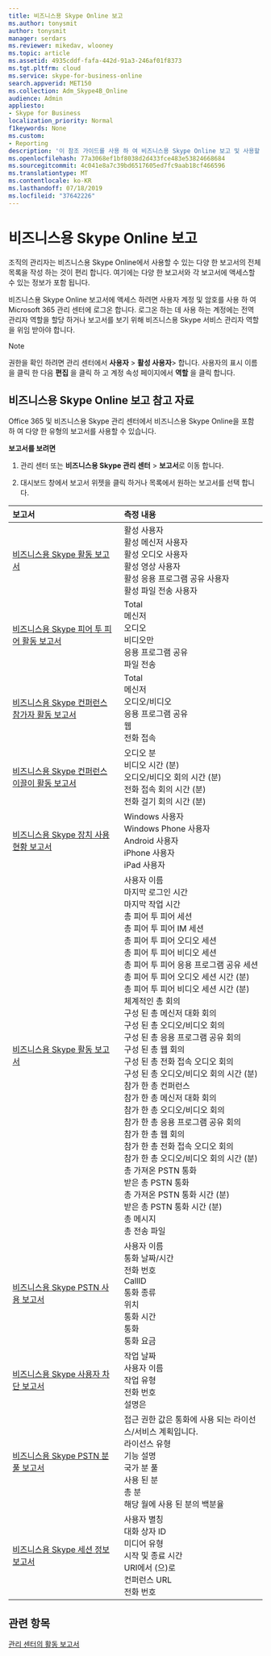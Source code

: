 ```yaml
---
title: 비즈니스용 Skype Online 보고
ms.author: tonysmit
author: tonysmit
manager: serdars
ms.reviewer: mikedav, wlooney
ms.topic: article
ms.assetid: 4935cddf-fafa-442d-91a3-246af01f8373
ms.tgt.pltfrm: cloud
ms.service: skype-for-business-online
search.appverid: MET150
ms.collection: Adm_Skype4B_Online
audience: Admin
appliesto:
- Skype for Business
localization_priority: Normal
f1keywords: None
ms.custom:
- Reporting
description: '이 참조 가이드를 사용 하 여 비즈니스용 Skype Online 보고 및 사용할 수 있는 정보에 대해 알아보세요. '
ms.openlocfilehash: 77a3068ef1bf8038d2d433fce483e53824668684
ms.sourcegitcommit: 4c041e8a7c39bd6517605ed7fc9aab18cf466596
ms.translationtype: MT
ms.contentlocale: ko-KR
ms.lasthandoff: 07/18/2019
ms.locfileid: "37642226"
---
```

# <a name="skype-for-business-online-reporting"></a>비즈니스용 Skype Online 보고

조직의 관리자는 비즈니스용 Skype Online에서 사용할 수 있는 다양 한 보고서의 전체 목록을 작성 하는 것이 편리 합니다. 여기에는 다양 한 보고서와 각 보고서에 액세스할 수 있는 정보가 포함 됩니다.
  
비즈니스용 Skype Online 보고서에 액세스 하려면 사용자 계정 및 암호를 사용 하 여 Microsoft 365 관리 센터에 로그온 합니다. 로그온 하는 데 사용 하는 계정에는 전역 관리자 역할을 할당 하거나 보고서를 보기 위해 비즈니스용 Skype 서비스 관리자 역할을 위임 받아야 합니다.
  
> [!NOTE]
> 권한을 확인 하려면 관리 센터에서 **사용자** > **활성 사용자**> 합니다. 사용자의 표시 이름을 클릭 한 다음 **편집** 을 클릭 하 고 계정 속성 페이지에서 **역할** 을 클릭 합니다.
  
## <a name="skype-for-business-online-reporting-reference"></a>비즈니스용 Skype Online 보고 참고 자료

Office 365 및 비즈니스용 Skype 관리 센터에서 비즈니스용 Skype Online을 포함 하 여 다양 한 유형의 보고서를 사용할 수 있습니다.
  
 **보고서를 보려면**
  
1. 관리 센터 또는 **비즈니스용 Skype 관리 센터** > **보고서**로 이동 합니다.
    
2. 대시보드 창에서 보고서 위젯을 클릭 하거나 목록에서 원하는 보고서를 선택 합니다.
    
|**보고서**|**측정 내용**|
|:-----|:-----|
|[비즈니스용 Skype 활동 보고서](activity-report.md) <br/> | 활성 사용자 <br/>  활성 메신저 사용자 <br/>  활성 오디오 사용자 <br/>  활성 영상 사용자 <br/>  활성 응용 프로그램 공유 사용자 <br/>  활성 파일 전송 사용자 <br/> |
|[비즈니스용 Skype 피어 투 피어 활동 보고서](peer-to-peer-activity-report.md) <br/> | Total <br/>  메신저 <br/>  오디오 <br/>  비디오만 <br/>  응용 프로그램 공유 <br/>  파일 전송 <br/> |
|[비즈니스용 Skype 컨퍼런스 참가자 활동 보고서](conference-participant-activity-report.md) <br/> | Total <br/>  메신저 <br/>  오디오/비디오 <br/>  응용 프로그램 공유 <br/>  웹 <br/>  전화 접속 <br/> |
|[비즈니스용 Skype 컨퍼런스 이끌이 활동 보고서](conference-organizer-activity-report.md) <br/> | 오디오 분 <br/>  비디오 시간 (분) <br/>  오디오/비디오 회의 시간 (분) <br/>  전화 접속 회의 시간 (분) <br/>  전화 걸기 회의 시간 (분) <br/> |
|[비즈니스용 Skype 장치 사용 현황 보고서](device-usage-report.md) <br/> | Windows 사용자 <br/>  Windows Phone 사용자 <br/>  Android 사용자 <br/>  iPhone 사용자 <br/>  iPad 사용자 <br/> |
|[비즈니스용 Skype 활동 보고서](activity-report.md) <br/> | 사용자 이름 <br/>  마지막 로그인 시간 <br/>  마지막 작업 시간 <br/>  총 피어 투 피어 세션 <br/>  총 피어 투 피어 IM 세션 <br/>  총 피어 투 피어 오디오 세션 <br/>  총 피어 투 피어 비디오 세션 <br/>  총 피어 투 피어 응용 프로그램 공유 세션 <br/>  총 피어 투 피어 오디오 세션 시간 (분) <br/>  총 피어 투 피어 비디오 세션 시간 (분) <br/>  체계적인 총 회의 <br/>  구성 된 총 메신저 대화 회의 <br/>  구성 된 총 오디오/비디오 회의 <br/>  구성 된 총 응용 프로그램 공유 회의 <br/>  구성 된 총 웹 회의 <br/>  구성 된 총 전화 접속 오디오 회의 <br/>  구성 된 총 오디오/비디오 회의 시간 (분) <br/>  참가 한 총 컨퍼런스 <br/>  참가 한 총 메신저 대화 회의 <br/>  참가 한 총 오디오/비디오 회의 <br/>  참가 한 총 응용 프로그램 공유 회의 <br/>  참가 한 총 웹 회의 <br/>  참가 한 총 전화 접속 오디오 회의 <br/>  참가 한 총 오디오/비디오 회의 시간 (분) <br/>  총 가져온 PSTN 통화 <br/>  받은 총 PSTN 통화 <br/>  총 가져온 PSTN 통화 시간 (분) <br/>  받은 총 PSTN 통화 시간 (분) <br/>  총 메시지 <br/>  총 전송 파일 <br/> |
|[비즈니스용 Skype PSTN 사용 보고서](pstn-usage-report.md) <br/>  | 사용자 이름 <br/>  통화 날짜/시간 <br/>  전화 번호 <br/>  CallID <br/>  통화 종류 <br/>  위치 <br/>  통화 시간 <br/>  통화 <br/>  통화 요금 <br/> |
|[비즈니스용 Skype 사용자 차단 보고서](users-blocked-report.md) <br/> | 작업 날짜 <br/>  사용자 이름 <br/>  작업 유형 <br/>  전화 번호 <br/>  설명은 <br/> |
|[비즈니스용 Skype PSTN 분 풀 보고서](pstn-minute-pools-report.md) <br/> | 접근 권한 값은 통화에 사용 되는 라이선스/서비스 계획입니다. <br/> 라이선스 유형 <br/> 기능 설명 <br/> 국가 분 풀  <br/> 사용 된 분 <br/> 총 분 <br/> 해당 월에 사용 된 분의 백분율 <br/> |
|[비즈니스용 Skype 세션 정보 보고서](session-details-report.md) <br/> | 사용자 별칭 <br/> 대화 상자 ID  <br/> 미디어 유형  <br/> 시작 및 종료 시간 <br/> URI에서 (으)로 <br/> 컨퍼런스 URL <br/> 전화 번호 <br/> |
 
## <a name="related-topics"></a>관련 항목
[관리 센터의 활동 보고서](https://support.office.com/article/0d6dfb17-8582-4172-a9a9-aed798150263)

  
 